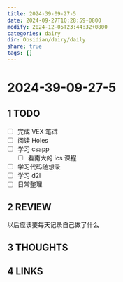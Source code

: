 ```yaml
---
title: 2024-39-09-27-5
date: 2024-09-27T10:28:59+0800
modify: 2024-12-05T23:44:32+0800
categories: dairy
dir: Obsidian/dairy/daily
share: true
tags: []
---
```


# 2024-39-09-27-5

## 1 TODO

- [ ] 完成 VEX 笔试
- [ ] 阅读 Holes
- [ ] 学习 csapp
	- [ ] 看南大的 ics 课程
- [ ] 学习代码随想录
- [ ] 学习 d2l
- [ ] 日常整理

## 2 REVIEW

以后应该要每天记录自己做了什么

## 3 THOUGHTS

## 4 LINKS